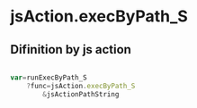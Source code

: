 # jsAction.execByPath_S

## Difinition by js action

```js.js

var=runExecByPath_S
	?func=jsAction.execByPath_S
		&jsActionPathString
```


